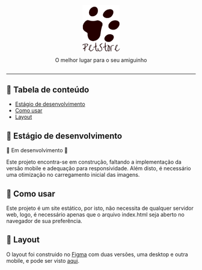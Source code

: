 <div style="display: flex; flex-direction: column; align-items: center;">
    <img src="./assets/logotipo.png" width="100px">
    <img src="./assets/PetStore.png" width="100px">
    <p> O melhor lugar para o seu amiguinho </p>
</div>

<hr>

## :page_with_curl: Tabela de conteúdo
- [Estágio de desenvolvimento](#estágio-de-desenvolvimento)
- [Como usar](#como-usar)
- [Layout](#layout)

## 🚧 Estágio de desenvolvimento
🚧 Em desenvolvimento 🚧

Este projeto encontra-se em construção, faltando a implementação da versão mobile e adequação para responsividade. Além disto, é necessário uma otimização no carregamento inicial das imagens.

## :hammer: Como usar
Este projeto é um site estático, por isto, não necessita de qualquer servidor web, logo, é necessário apenas que o arquivo index.html seja aberto no navegador de sua preferência.

## :rocket: Layout
O layout foi construido no [Figma](https://www.figma.com/file/Ny6K4V1ZOV9d0mLRq4ljmr/PetStore?type=design&node-id=0-1&mode=design&t=9wlTjUAEKG7wwIj9-0) com duas versões, uma desktop e outra mobile, e pode ser visto [aqui](https://www.figma.com/file/Ny6K4V1ZOV9d0mLRq4ljmr/PetStore?type=design&node-id=0-1&mode=design&t=9wlTjUAEKG7wwIj9-0).
